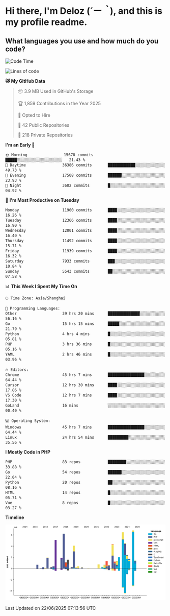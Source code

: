 # **Hi there, I'm Deloz (*´ー｀*), and this is my profile readme.**

## **What languages you use and how much do you code?**

<!--START_SECTION:waka-->
![Code Time](http://img.shields.io/badge/Code%20Time-6%2C726%20hrs%2042%20mins-blue)

![Lines of code](https://img.shields.io/badge/From%20Hello%20World%20I%27ve%20Written-59.9%20million%20lines%20of%20code-blue)

**🐱 My GitHub Data** 

> 📦 3.9 MB Used in GitHub's Storage 
 > 
> 🏆 1,859 Contributions in the Year 2025
 > 
> 💼 Opted to Hire
 > 
> 📜 42 Public Repositories 
 > 
> 🔑 218 Private Repositories 
 > 
**I'm an Early 🐤** 

```text
🌞 Morning                15678 commits       █████░░░░░░░░░░░░░░░░░░░░   21.43 % 
🌆 Daytime                36386 commits       ████████████░░░░░░░░░░░░░   49.73 % 
🌃 Evening                17508 commits       ██████░░░░░░░░░░░░░░░░░░░   23.93 % 
🌙 Night                  3602 commits        █░░░░░░░░░░░░░░░░░░░░░░░░   04.92 % 
```
📅 **I'm Most Productive on Tuesday** 

```text
Monday                   11900 commits       ████░░░░░░░░░░░░░░░░░░░░░   16.26 % 
Tuesday                  12366 commits       ████░░░░░░░░░░░░░░░░░░░░░   16.90 % 
Wednesday                12001 commits       ████░░░░░░░░░░░░░░░░░░░░░   16.40 % 
Thursday                 11492 commits       ████░░░░░░░░░░░░░░░░░░░░░   15.71 % 
Friday                   11939 commits       ████░░░░░░░░░░░░░░░░░░░░░   16.32 % 
Saturday                 7933 commits        ███░░░░░░░░░░░░░░░░░░░░░░   10.84 % 
Sunday                   5543 commits        ██░░░░░░░░░░░░░░░░░░░░░░░   07.58 % 
```


📊 **This Week I Spent My Time On** 

```text
🕑︎ Time Zone: Asia/Shanghai

💬 Programming Languages: 
Other                    39 hrs 20 mins      ██████████████░░░░░░░░░░░   56.16 % 
Go                       15 hrs 15 mins      █████░░░░░░░░░░░░░░░░░░░░   21.79 % 
Python                   4 hrs 4 mins        █░░░░░░░░░░░░░░░░░░░░░░░░   05.81 % 
PHP                      3 hrs 36 mins       █░░░░░░░░░░░░░░░░░░░░░░░░   05.16 % 
YAML                     2 hrs 46 mins       █░░░░░░░░░░░░░░░░░░░░░░░░   03.96 % 

🔥 Editors: 
Chrome                   45 hrs 7 mins       ████████████████░░░░░░░░░   64.44 % 
Cursor                   12 hrs 30 mins      ████░░░░░░░░░░░░░░░░░░░░░   17.86 % 
VS Code                  12 hrs 7 mins       ████░░░░░░░░░░░░░░░░░░░░░   17.30 % 
GoLand                   16 mins             ░░░░░░░░░░░░░░░░░░░░░░░░░   00.40 % 

💻 Operating System: 
Windows                  45 hrs 7 mins       ████████████████░░░░░░░░░   64.44 % 
Linux                    24 hrs 54 mins      █████████░░░░░░░░░░░░░░░░   35.56 % 
```

**I Mostly Code in PHP** 

```text
PHP                      83 repos            ████████░░░░░░░░░░░░░░░░░   33.88 % 
Go                       54 repos            ██████░░░░░░░░░░░░░░░░░░░   22.04 % 
Python                   20 repos            ██░░░░░░░░░░░░░░░░░░░░░░░   08.16 % 
HTML                     14 repos            █░░░░░░░░░░░░░░░░░░░░░░░░   05.71 % 
Vue                      8 repos             █░░░░░░░░░░░░░░░░░░░░░░░░   03.27 % 
```



**Timeline**

![Lines of Code chart](https://raw.githubusercontent.com/deloz/deloz/main/assets/bar_graph.png)


 Last Updated on 22/06/2025 07:13:56 UTC
<!--END_SECTION:waka-->
